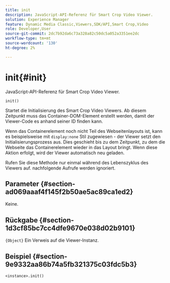 ```yaml
---
title: init
description: JavaScript-API-Referenz für Smart Crop Video Viewer.
solution: Experience Manager
feature: Dynamic Media Classic,Viewers,SDK/API,Smart Crop,Video
role: Developer,User
source-git-commit: 2dc7b92da6c73a328a82c50dc5a052a3351ee2dc
workflow-type: tm+mt
source-wordcount: '130'
ht-degree: 2%

---
```


# init{#init}

JavaScript-API-Referenz für Smart Crop Video Viewer.

`init()`

Startet die Initialisierung des Smart Crop Video Viewers. Ab diesem Zeitpunkt muss das Container-DOM-Element erstellt werden, damit der Viewer-Code es anhand seiner ID finden kann.

Wenn das Containerelement noch nicht Teil des Webseitenlayouts ist, kann es beispielsweise mit `display:none` Stil zugewiesen - der Viewer setzt den Initialisierungsprozess aus. Dies geschieht bis zu dem Zeitpunkt, zu dem die Webseite das Containerelement wieder in das Layout bringt. Wenn diese Aktion erfolgt, wird der Viewer automatisch neu geladen.

Rufen Sie diese Methode nur einmal während des Lebenszyklus des Viewers auf. nachfolgende Aufrufe werden ignoriert.

## Parameter {#section-ad069aaaf4f145f2b50ae5ac89ca1ed2}

Keine.

## Rückgabe {#section-1d3cf85bc7cc4dfe9670e038d02b9101}

`{Object}` Ein Verweis auf die Viewer-Instanz.

## Beispiel {#section-9e9332aa86b74a5fb321375c03fdc5b3}

```
<instance>.init()
```

